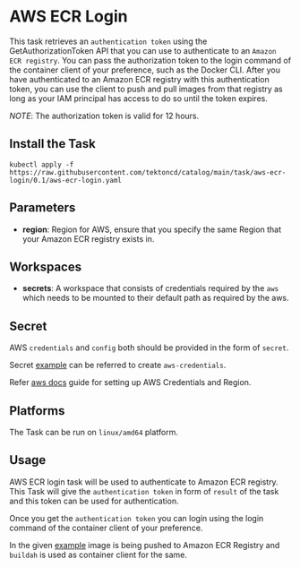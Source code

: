 # AWS ECR Login

This task retrieves an `authentication token` using the GetAuthorizationToken API 
that you can use to authenticate to an `Amazon ECR registry`. You can pass the 
authorization token to the login command of the container client of your preference,
such as the Docker CLI. After you have authenticated to an Amazon ECR registry with 
this authentication token, you can use the client to push and pull images from that 
registry as long as your IAM principal has access to do so until the token expires. 

*NOTE*: The authorization token is valid for 12 hours.

## Install the Task

```
kubectl apply -f https://raw.githubusercontent.com/tektoncd/catalog/main/task/aws-ecr-login/0.1/aws-ecr-login.yaml
```

## Parameters

- **region**: Region for AWS, ensure that you specify the same 
    Region that your Amazon ECR registry exists in.

## Workspaces

- **secrets**: A workspace that consists of credentials required by the `aws` 
    which needs to be mounted to their default path as required by the aws.

## Secret

AWS `credentials` and `config` both should be provided in the form of `secret`.

Secret [example](../0.1/samples/secret.yaml)
can be referred to create `aws-credentials`.

Refer [aws docs](https://docs.aws.amazon.com/sdk-for-java/v1/developer-guide/setup-credentials.html) 
guide for setting up AWS Credentials and Region.

## Platforms

The Task can be run on `linux/amd64` platform.

## Usage

AWS ECR login task will be used to authenticate to Amazon ECR registry. 
This Task will give the `authentication token` in form of `result` 
of the task and this token can be used for authentication.

Once you get the `authentication token` you can login using 
the login command of the container client of your preference. 

In the given [example](../0.1/samples) image is being pushed 
to Amazon ECR Registry and `buildah` is used 
as container client for the same.
